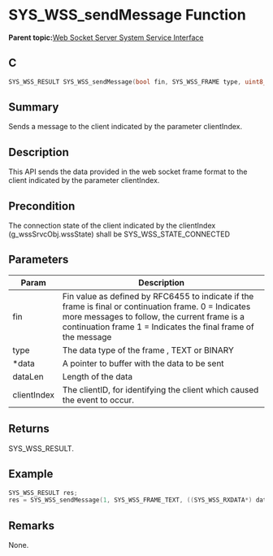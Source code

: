 # SYS\_WSS\_sendMessage Function

**Parent topic:**[Web Socket Server System Service Interface](GUID-9DCBB817-ECC8-46C6-954B-F6B0D8F5C0BC.md)

## C

```c
SYS_WSS_RESULT SYS_WSS_sendMessage(bool fin, SYS_WSS_FRAME type, uint8_t *data, size_t dataLen, int32_t clientIndex)
```

## Summary

Sends a message to the client indicated by the parameter clientIndex.

## Description

This API sends the data provided in the web socket frame format to the client indicated by the parameter clientIndex.

## Precondition

The connection state of the client indicated by the clientIndex \(g\_wssSrvcObj.wssState\) shall be SYS\_WSS\_STATE\_CONNECTED

## Parameters

|Param|Description|
|-----|-----------|
|fin|Fin value as defined by RFC6455 to indicate if the frame is final or continuation frame. 0 = Indicates more messages to follow, the current frame is a continuation frame 1 = Indicates the final frame of the message|
|type|The data type of the frame , TEXT or BINARY|
|\*data|A pointer to buffer with the data to be sent|
|dataLen|Length of the data|
|clientIndex|The clientID, for identifying the client which caused the event to occur.|

## Returns

SYS\_WSS\_RESULT.

## Example

```c
SYS_WSS_RESULT res;
res = SYS_WSS_sendMessage(1, SYS_WSS_FRAME_TEXT, ((SYS_WSS_RXDATA*) data)->data, ((SYS_WSS_RXDATA *) data)->datalen, clientIndex);
```

## Remarks

None.

